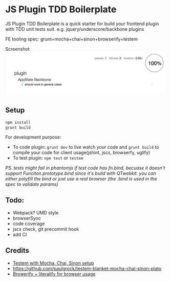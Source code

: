 JS Plugin TDD Boilerplate
====================

JS Plugin TDD Boilerplate is a quick starter for build your frontend plugin with TDD unit tests suit. e.g. jquery/underscore/backbone plugins 

FE tooling spec: grunt+mocha+chai+sinon+browserify+testem

Screenshot 
![unit test screenshot](screenshot.jpg)

## Setup

```
npm install
grunt build
```

For development purpose:
- To code plugin: `grunt dev` to live watch your code and `grunt build` to compile your code for client usage(jshint, jscs, browserfy, uglify)  
- To test plugin: `npm test` or `testem`

_PS. tests might fail in phantomjs if test code has fn.bind, becuase it doesn't support Funciton.prototype.bind since it's build with QTwebkit. you can either polyfill the bind or just use a real browser (the .bind is used in the spec to validate params)_

## Todo: 

- Webpack? UMD style 
- browserSync
- code coverage
- jscs check, git precommit hook
- add CI

## Credits
 
- [Testem with Mocha, Chai, Sinon setup](http://www.kenpowers.net/blog/testing-in-browsers-and-node/)
- https://github.com/paulgrock/testem-blanket-mocha-chai-sinon-plato
- [Browerify + literalify for browser usage](http://truongtx.me/2014/03/20/browserify-bring-nodejs-modules-to-browser/)
